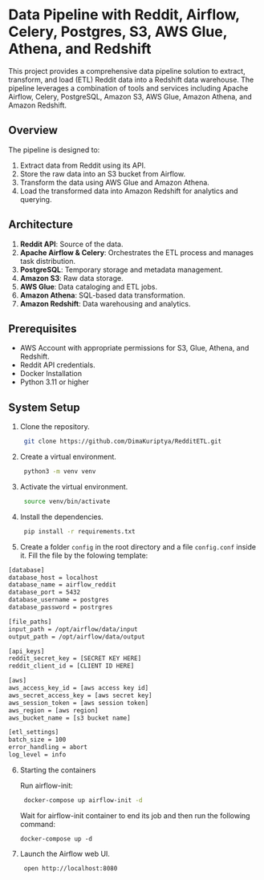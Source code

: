 # Data Pipeline with Reddit, Airflow, Celery, Postgres, S3, AWS Glue, Athena, and Redshift

This project provides a comprehensive data pipeline solution to extract, transform, and load (ETL) Reddit data into a Redshift data warehouse. The pipeline leverages a combination of tools and services including Apache Airflow, Celery, PostgreSQL, Amazon S3, AWS Glue, Amazon Athena, and Amazon Redshift.

## Overview

The pipeline is designed to:

1. Extract data from Reddit using its API.
2. Store the raw data into an S3 bucket from Airflow.
3. Transform the data using AWS Glue and Amazon Athena.
4. Load the transformed data into Amazon Redshift for analytics and querying.

## Architecture
1. **Reddit API**: Source of the data.
2. **Apache Airflow & Celery**: Orchestrates the ETL process and manages task distribution.
3. **PostgreSQL**: Temporary storage and metadata management.
4. **Amazon S3**: Raw data storage.
5. **AWS Glue**: Data cataloging and ETL jobs.
6. **Amazon Athena**: SQL-based data transformation.
7. **Amazon Redshift**: Data warehousing and analytics.

## Prerequisites
- AWS Account with appropriate permissions for S3, Glue, Athena, and Redshift.
- Reddit API credentials.
- Docker Installation
- Python 3.11 or higher

## System Setup
1. Clone the repository.
   ```bash
    git clone https://github.com/DimaKuriptya/RedditETL.git
   ```
2. Create a virtual environment.
   ```bash
    python3 -m venv venv
   ```
3. Activate the virtual environment.
   ```bash
    source venv/bin/activate
   ```
4. Install the dependencies.
   ```bash
    pip install -r requirements.txt
   ```
5. Create a folder `config` in the root directory and a file `config.conf` inside it. Fill the file by the folowing template:
```bash
[database]
database_host = localhost
database_name = airflow_reddit
database_port = 5432
database_username = postgres
database_password = postrgres

[file_paths]
input_path = /opt/airflow/data/input
output_path = /opt/airflow/data/output

[api_keys]
reddit_secret_key = [SECRET KEY HERE]
reddit_client_id = [CLIENT ID HERE]

[aws]
aws_access_key_id = [aws access key id]
aws_secret_access_key = [aws secret key]
aws_session_token = [aws session token]
aws_region = [aws region]
aws_bucket_name = [s3 bucket name]

[etl_settings]
batch_size = 100
error_handling = abort
log_level = info
```

6. Starting the containers
   
   Run airflow-init:
   ```bash
    docker-compose up airflow-init -d
   ```
   Wait for airflow-init container to end its job and then run the following command:
   ```
   docker-compose up -d
   ```
8. Launch the Airflow web UI.
   ```bash
    open http://localhost:8080
   ```
